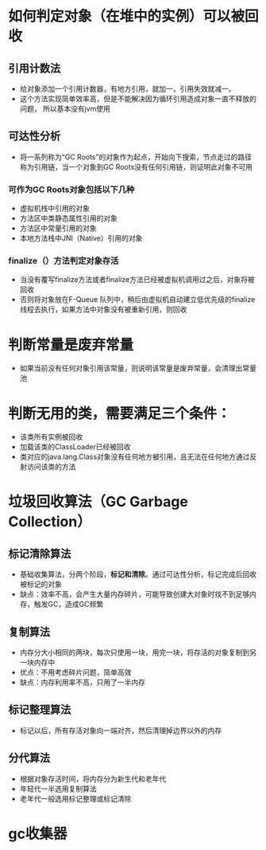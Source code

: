 # 如何判定对象（在堆中的实例）可以被回收

## 引用计数法
* 给对象添加一个引用计数器，有地方引用，就加一，引用失效就减一。
* 这个方法实现简单效率高，但是不能解决因为循环引用造成对象一直不释放的问题， 所以基本没有jvm使用
    
## 可达性分析
* 将一系列称为“GC Roots”的对象作为起点，开始向下搜索，节点走过的路径称为引用链，当一个对象到GC Roots没有任何引用链，则证明此对象不可用
    
### 可作为GC Roots对象包括以下几种  
* 虚拟机栈中引用的对象
* 方法区中类静态属性引用的对象
* 方法区中常量引用的对象
* 本地方法栈中JNI（Native）引用的对象


### finalize（）方法判定对象存活
* 当没有覆写finalize方法或者finalize方法已经被虚拟机调用过之后，对象将被回收
* 否则将对象放在F-Queue 队列中，稍后由虚拟机自动建立低优先级的finalize线程去执行，如果方法中对象没有被重新引用，则回收

# 判断常量是废弃常量
* 如果当前没有任何对象引用该常量，则说明该常量是废弃常量，会清理出常量池

# 判断无用的类，需要满足三个条件：
* 该类所有实例被回收
* 加载该类的ClassLoader已经被回收
* 类对应的java.lang.Class对象没有任何地方被引用，且无法在任何地方通过反射访问该类的方法


# 垃圾回收算法（GC Garbage Collection）

## 标记清除算法
* 基础收集算法，分两个阶段，**标记和清除**。通过可达性分析，标记完成后回收被标记的对象
* 缺点：效率不高，会产生大量内存碎片，可能导致创建大对象时找不到足够内存，触发GC，造成GC频繁
## 复制算法
* 内存分大小相同的两块，每次只使用一块，用完一块，将存活的对象复制到另一块内存中
* 优点：不用考虑碎片问题，简单高效
* 缺点：内存利用率不高，只用了一半内存
## 标记整理算法
* 标记以后，所有存活对象向一端对齐，然后清理掉边界以外的内存
## 分代算法
* 根据对象存活时间，将内存分为新生代和老年代
* 年轻代一半选用复制算法
* 老年代一般选用标记整理或标记清除



# gc收集器
